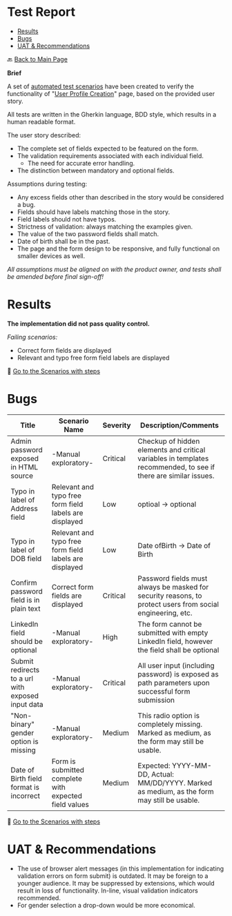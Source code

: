 # Test Report

- [Results](#results)
- [Bugs](#bugs)
- [UAT & Recommendations](#uat--recommendations)

🔙 [Back to Main Page](../readme.md)

**Brief**

A set of [automated test scenarios](../tests/features/user_profile_creation_visitor_smoke.feature) have been created to verify the functionality of "[User Profile Creation](https://qa-assessment.pages.dev/)" page, based on the provided user story.

All tests are written in the Gherkin language, BDD style, which results in a human readable format.

The user story described:

- The complete set of fields expected to be featured on the form.
- The validation requirements associated with each individual field.
  - The need for accurate error handling.
- The distinction between mandatory and optional fields.

Assumptions during testing:

- Any excess fields other than described in the story would be considered a bug.
- Fields should have labels matching those in the story.
- Field labels should not have typos.
- Strictness of validation: always matching the examples given.
- The value of the two password fields shall match.
- Date of birth shall be in the past.
- The page and the form design to be responsive, and fully functional on smaller devices as well.

_All assumptions must be aligned on with the product owner, and tests shall be amended before final sign-off!_

# Results

**The implementation did not pass quality control.**

*Failing scenarios:*

- Correct form fields are displayed
- Relevant and typo free form field labels are displayed

📖 [Go to the Scenarios with steps](../tests/features/user_profile_creation_visitor_smoke.feature)

# Bugs

| Title                                             | Scenario Name                                          | Severity | Description/Comments                                                                                            |
|---------------------------------------------------|--------------------------------------------------------|----------|-----------------------------------------------------------------------------------------------------------------|
| Admin password exposed in HTML source             | -Manual exploratory-                                   | Critical | Checkup of hidden elements and critical variables in templates recommended, to see if there are similar issues. |
| Typo in label of Address field                    | Relevant and typo free form field labels are displayed | Low      | optioal -> optional                                                                                             |
| Typo in label of DOB field                        | Relevant and typo free form field labels are displayed | Low      | Date ofBirth -> Date of Birth                                                                                   |
| Confirm password field is in plain text           | Correct form fields are displayed                      | Critical | Password fields must always be masked for security reasons, to protect users from social engineering, etc.      |
| LinkedIn field should be optional                 | -Manual exploratory-                                   | High     | The form cannot be submitted with empty LinkedIn field, however the field shall be optional                     |
| Submit redirects to a url with exposed input data | -Manual exploratory-                                   | Critical | All user input (including password) is exposed as path parameters upon successful form submission               |
| "Non-binary" gender option is missing             | -Manual exploratory-                                   | Medium   | This radio option is completely missing. Marked as medium, as the form may still be usable.                     |
| Date of Birth field format is incorrect           | Form is submitted complete with expected field values  | Medium   | Expected: YYYY-MM-DD, Actual: MM/DD/YYYY. Marked as medium, as the form may still be usable.                    |                     

📖 [Go to the Scenarios with steps](../tests/features/user_profile_creation_visitor_smoke.feature)

# UAT & Recommendations

- The use of browser alert messages (in this implementation for indicating validation errors on form submit) is outdated. It may be foreign to a younger audience. It may be suppressed by extensions, which would result in loss of functionality. In-line, visual validation indicators recommended.
- For gender selection a drop-down would be more economical.